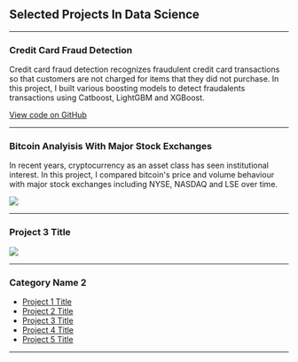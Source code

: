 ## Selected Projects In Data Science 
---
### Credit Card Fraud Detection

Credit card fraud detection recognizes fraudulent credit card transactions so that customers are not charged for items that they did not purchase. In this project, I built various boosting models to detect fraudalents transactions using Catboost, LightGBM and XGBoost. 

[View code on GitHub](https://github.com/shezamd/credit_card_fraud_detection/blob/main/Fraud_detection.ipynb)

---

### Bitcoin Analyisis With Major Stock Exchanges

In recent years, cryptocurrency as an asset class has seen institutional interest. In this project, I compared bitcoin's price and volume behaviour with major stock exchanges including NYSE, NASDAQ and LSE over time.

<img src="images/dummy_thumbnail.jpg?raw=true"/>

---
### Project 3 Title

<img src="images/dummy_thumbnail.jpg?raw=true"/>

---

### Category Name 2

- [Project 1 Title](http://example.com/)
- [Project 2 Title](http://example.com/)
- [Project 3 Title](http://example.com/)
- [Project 4 Title](http://example.com/)
- [Project 5 Title](http://example.com/)

---




